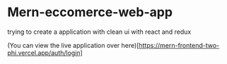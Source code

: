 # Mern-eccomerce-web-app
trying to create a application with clean ui with react and redux 

(You can view the live application over here)[https://mern-frontend-two-phi.vercel.app/auth/login]
